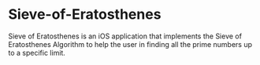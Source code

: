 # Sieve-of-Eratosthenes
Sieve of Eratosthenes is an iOS application that implements the Sieve of Eratosthenes Algorithm to help the user in finding all the prime numbers up to a specific limit.
